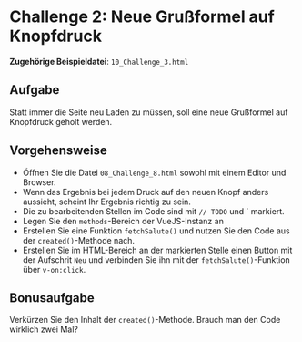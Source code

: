 # Challenge 2: Neue Grußformel auf Knopfdruck

**Zugehörige Beispieldatei**: `10_Challenge_3.html`

## Aufgabe

Statt immer die Seite neu Laden zu müssen, soll eine neue Grußformel auf Knopfdruck geholt werden.

## Vorgehensweise

* Öffnen Sie die Datei `08_Challenge_8.html` sowohl mit einem Editor und Browser.
* Wenn das Ergebnis bei jedem Druck auf den neuen Knopf anders aussieht, scheint Ihr Ergebnis richtig zu sein.
* Die zu bearbeitenden Stellen im Code sind mit `// TODO` und `<!-- TODO --> markiert.
* Legen Sie den `methods`-Bereich der VueJS-Instanz an
* Erstellen Sie eine Funktion `fetchSalute()` und nutzen Sie den Code aus der `created()`-Methode nach.
* Erstellen Sie im HTML-Bereich an der markierten Stelle einen Button mit der Aufschrit `Neu` und verbinden Sie ihn mit der `fetchSalute()`-Funktion über `v-on:click`.

## Bonusaufgabe

Verkürzen Sie den Inhalt der `created()`-Methode. Brauch man den Code wirklich zwei Mal?